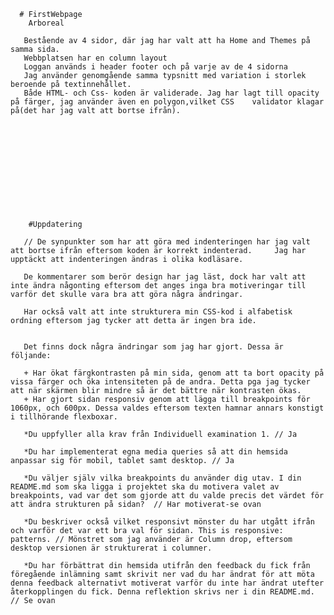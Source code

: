       # FirstWebpage
        Arboreal

       Bestående av 4 sidor, där jag har valt att ha Home and Themes på samma sida.
       Webbplatsen har en column layout
       Loggan används i header footer och på varje av de 4 sidorna
       Jag använder genomgående samma typsnitt med variation i storlek beroende på textinnehållet.
       Både HTML- och Css- koden är validerade. Jag har lagt till opacity på färger, jag använder även en polygon,vilket CSS    validator klagar på(det har jag valt att bortse ifrån). 












        #Uppdatering

       // De synpunkter som har att göra med indenteringen har jag valt att bortse ifrån eftersom koden är korrekt indenterad.     Jag har upptäckt att indenteringen ändras i olika kodläsare.

       De kommentarer som berör design har jag läst, dock har valt att inte ändra någonting eftersom det anges inga bra motiveringar till varför det skulle vara bra att göra några ändringar.

       Har också valt att inte strukturera min CSS-kod i alfabetisk ordning eftersom jag tycker att detta är ingen bra ide.


       Det finns dock några ändringar som jag har gjort. Dessa är följande:

       + Har ökat färgkontrasten på min sida, genom att ta bort opacity på vissa färger och öka intensiteten på de andra. Detta pga jag tycker att när skärmen blir mindre så är det bättre när kontrasten ökas.
       + Har gjort sidan responsiv genom att lägga till breakpoints för 1060px, och 600px. Dessa valdes eftersom texten hamnar annars konstigt i tillhörande flexboxar.

       *Du uppfyller alla krav från Individuell examination 1. // Ja

       *Du har implementerat egna media queries så att din hemsida anpassar sig för mobil, tablet samt desktop. // Ja

       *Du väljer själv vilka breakpoints du använder dig utav. I din README.md som ska ligga i projektet ska du motivera valet av breakpoints, vad var det som gjorde att du valde precis det värdet för att ändra strukturen på sidan?  // Har motiverat-se ovan

       *Du beskriver också vilket responsivt mönster du har utgått ifrån och varför det var ett bra val för sidan. This is responsive: patterns. // Mönstret som jag använder är Column drop, eftersom desktop versionen är strukturerat i columner.

       *Du har förbättrat din hemsida utifrån den feedback du fick från föregående inlämning samt skrivit ner vad du har ändrat för att möta denna feedback alternativt motiverat varför du inte har ändrat utefter återkopplingen du fick. Denna reflektion skrivs ner i din README.md. // Se ovan






